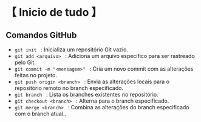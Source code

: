 # 【 Inicio de tudo 】 <br> 
## Comandos GitHub <br> 
- `git init ` : Inicializa um repositório Git vazio. <br>
- `git add <arquivo> ` :  Adiciona um arquivo específico para ser rastreado pelo Git. <br>
- `git commit -m "<mensagem>" ` : Cria um novo commit com as alterações feitas no projeto. <br>
- `git push origin <branch> ` :  Envia as alterações locais para o repositório remoto no branch especificado. <br>
- `git branch ` : Lista os branches existentes no repositório. <br>
- `git checkout <branch> ` : Alterna para o branch especificado. <br>
- `git merge <branch> ` : Combina as alterações do branch especificado com o branch atual.. <br>
